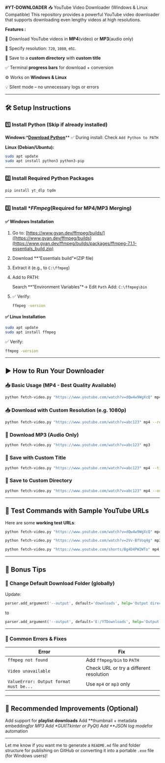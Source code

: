 **#YT-DOWNLOADER**
  📥 YouTube Video Downloader (Windows &amp; Linux Compatible) This repository provides a powerful YouTube video downloader that supports downloading even lengthy videos at high resolutions.

**Features :**

🎥 Download YouTube videos in **MP4**(video) or **MP3**(audio only)

📶 Specify resolution: `720`, `1080`, etc.

📁 Save to a **custom directory** with **custom title**

✅ Terminal **progress bars** for download + conversion

⚙️ Works on **Windows & Linux**

💡 Silent mode – no unnecessary logs or errors

---

## 🛠️ **Setup Instructions**

### 1️⃣ Install Python (Skip if already installed)

**Windows**:*[**Download Python**](https://www.python.org/downloads/windows/)**
✅ During install: Check `Add Python to PATH`

**Linux (Debian/Ubuntu):**

  ```bash
  sudo apt update
  sudo apt install python3 python3-pip
  ```

---

### 2️⃣ Install Required Python Packages

```bash
pip install yt_dlp tqdm
```

---

### 3️⃣ Install **FFmpeg*(Required for MP4/MP3 Merging)

#### ✅ Windows Installation

1. Go to: [https://www.gyan.dev/ffmpeg/builds/]([https://www.gyan.dev/ffmpeg/builds](https://www.gyan.dev/ffmpeg/builds/packages/ffmpeg-7.1.1-essentials_build.zip)
2. Download **“Essentials build”*(ZIP file)
3. Extract it (e.g., to `C:\ffmpeg`)
4. Add to PATH:

   Search **"Environment Variables"*→ Edit `Path`
   Add: `C:\ffmpeg\bin`
5. ✅ Verify:

   ```bash
   ffmpeg -version
   ```

#### ✅ Linux Installation

```bash
sudo apt update
sudo apt install ffmpeg
```

✅ Verify:

```bash
ffmpeg -version
```

---

## ▶️ **How to Run Your Downloader**

### 📥 **Basic Usage (MP4 - Best Quality Available)**

```bash
python fetch-video.py "https://www.youtube.com/watch?v=dQw4w9WgXcQ" mp4
```

### 📥 **Download with Custom Resolution (e.g. 1080p)**

```bash
python fetch-video.py "https://www.youtube.com/watch?v=abc123" mp4 --resolution 1080
```

### 🎵 **Download MP3 (Audio Only)**

```bash
python fetch-video.py "https://www.youtube.com/watch?v=abc123" mp3
```

### 📁 **Save with Custom Title**

```bash
python fetch-video.py "https://www.youtube.com/watch?v=abc123" mp4 --title "My Cool Video"
```

### 📁 **Save to Custom Directory**

```bash
python fetch-video.py "https://www.youtube.com/watch?v=abc123" mp4 --output "E:/Videos" --title "Python Tutorial"
```

---

## 🧪 **Test Commands with Sample YouTube URLs**

Here are some **working test URLs**:

```bash
python fetch-video.py "https://www.youtube.com/watch?v=dQw4w9WgXcQ" mp4 --resolution 720 --title "rickroll"

python fetch-video.py "https://www.youtube.com/watch?v=2Vv-BfVoq4g" mp3 --title "Perfect_Song"

python fetch-video.py "https://www.youtube.com/shorts/Bg4D4PW2WTo" mp4 --resolution 1080 --title "kulosa video song"
```

---

## 🧼 Bonus Tips

### 📁 **Change Default Download Folder (globally)**

Update:

```python
parser.add_argument('--output', default='downloads', help='Output directory')
```

to

```python
parser.add_argument('--output', default='E:/YTDownloads', help='Output directory')
```

---

### 🐛 Common Errors & Fixes

| Error                                  | Fix                                     |
| -------------------------------------- | --------------------------------------- |
| `ffmpeg not found`                     | Add `ffmpeg/bin` to `PATH`              |
| `Video unavailable`                    | Check URL or try a different resolution |
| `ValueError: Output format must be...` | Use `mp4` or `mp3` only                 |

---

## 📝 Recommended Improvements (Optional)

Add support for **playlist downloads**
Add **thumbnail + metadata embedding*for MP3
Add **GUI*(Tkinter or PyQt)
Add **JSON log mode*for automation

---

Let me know if you want me to generate a `README.md` file and folder structure for publishing on GitHub or converting it into a portable `.exe` file (for Windows users)!
